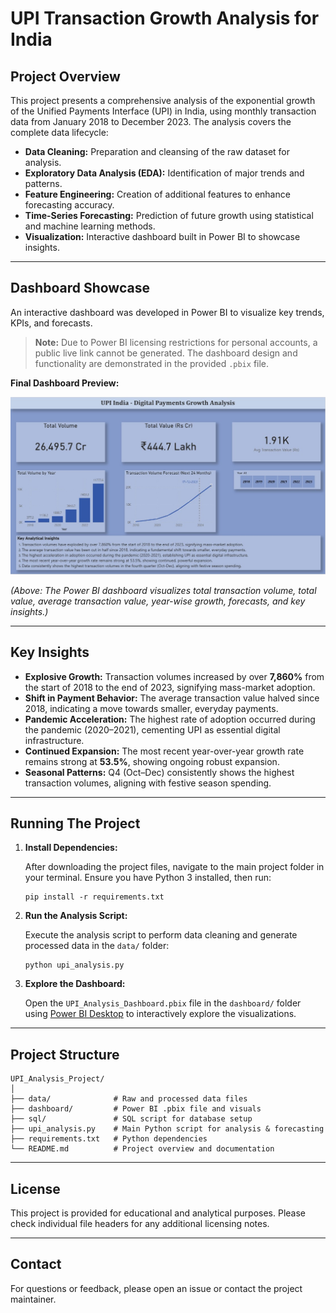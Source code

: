 # UPI Transaction Growth Analysis for India

## Project Overview

This project presents a comprehensive analysis of the exponential growth of the Unified Payments Interface (UPI) in India, using monthly transaction data from January 2018 to December 2023. The analysis covers the complete data lifecycle:

- **Data Cleaning:** Preparation and cleansing of the raw dataset for analysis.
- **Exploratory Data Analysis (EDA):** Identification of major trends and patterns.
- **Feature Engineering:** Creation of additional features to enhance forecasting accuracy.
- **Time-Series Forecasting:** Prediction of future growth using statistical and machine learning methods.
- **Visualization:** Interactive dashboard built in Power BI to showcase insights.

---

## Dashboard Showcase

An interactive dashboard was developed in Power BI to visualize key trends, KPIs, and forecasts.

> **Note:** Due to Power BI licensing restrictions for personal accounts, a public live link cannot be generated. The dashboard design and functionality are demonstrated in the provided `.pbix` file.

**Final Dashboard Preview:**

![UPI India - Digital Payments Growth Analysis](Dashboard.jpg)

*(Above: The Power BI dashboard visualizes total transaction volume, total value, average transaction value, year-wise growth, forecasts, and key insights.)*

---

## Key Insights

- **Explosive Growth:** Transaction volumes increased by over **7,860%** from the start of 2018 to the end of 2023, signifying mass-market adoption.
- **Shift in Payment Behavior:** The average transaction value halved since 2018, indicating a move towards smaller, everyday payments.
- **Pandemic Acceleration:** The highest rate of adoption occurred during the pandemic (2020–2021), cementing UPI as essential digital infrastructure.
- **Continued Expansion:** The most recent year-over-year growth rate remains strong at **53.5%**, showing ongoing robust expansion.
- **Seasonal Patterns:** Q4 (Oct–Dec) consistently shows the highest transaction volumes, aligning with festive season spending.

---

## Running The Project

1. **Install Dependencies:**

   After downloading the project files, navigate to the main project folder in your terminal. Ensure you have Python 3 installed, then run:

   ```
   pip install -r requirements.txt
   ```

2. **Run the Analysis Script:**

   Execute the analysis script to perform data cleaning and generate processed data in the `data/` folder:

   ```
   python upi_analysis.py
   ```

3. **Explore the Dashboard:**

   Open the `UPI_Analysis_Dashboard.pbix` file in the `dashboard/` folder using [Power BI Desktop](https://powerbi.microsoft.com/en-us/desktop/) to interactively explore the visualizations.

---

## Project Structure

```
UPI_Analysis_Project/
│
├── data/              # Raw and processed data files
├── dashboard/         # Power BI .pbix file and visuals
├── sql/               # SQL script for database setup
├── upi_analysis.py    # Main Python script for analysis & forecasting
├── requirements.txt   # Python dependencies
└── README.md          # Project overview and documentation
```

---

## License

This project is provided for educational and analytical purposes. Please check individual file headers for any additional licensing notes.

---

## Contact

For questions or feedback, please open an issue or contact the project maintainer.
